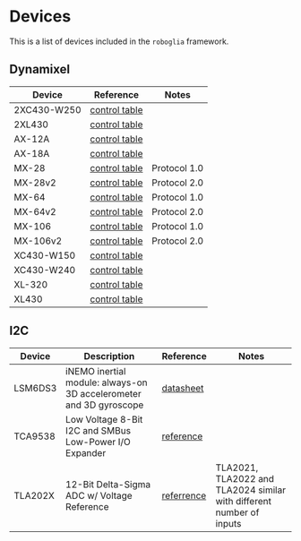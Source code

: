# Devices

This is a list of devices included in the ``roboglia`` framework.

## Dynamixel

Device      | Reference                                                                      | Notes
------------|--------------------------------------------------------------------------------|-------
2XC430-W250 | [control table](https://emanual.robotis.com/docs/en/dxl/x/2xc430-w250/#control-table)
2XL430      | [control table](https://emanual.robotis.com/docs/en/dxl/x/2xl430-w250/#control-table-data-address) |
AX-12A      | [control table](http://emanual.robotis.com/docs/en/dxl/ax/ax-12a/#control-table) |
AX-18A      | [control table](http://emanual.robotis.com/docs/en/dxl/ax/ax-18a/#control-table) |
MX-28       | [control table](https://emanual.robotis.com/docs/en/dxl/mx/mx-28/#control-table) | Protocol 1.0
MX-28v2     | [control table](https://emanual.robotis.com/docs/en/dxl/mx/mx-28-2/#control-table) | Protocol 2.0
MX-64       | [control table](https://emanual.robotis.com/docs/en/dxl/mx/mx-64/#control-table) | Protocol 1.0
MX-64v2     | [control table](https://emanual.robotis.com/docs/en/dxl/mx/mx-64-2/#control-table) | Protocol 2.0
MX-106      | [control table](https://emanual.robotis.com/docs/en/dxl/mx/mx-106/#control-table) | Protocol 1.0
MX-106v2    | [control table](https://emanual.robotis.com/docs/en/dxl/mx/mx-106-2/#control-table) | Protocol 2.0
XC430-W150  | [control table](https://emanual.robotis.com/docs/en/dxl/x/xc430-w150/#control-table)
XC430-W240  | [control table](https://emanual.robotis.com/docs/en/dxl/x/xc430-w240/#control-table)
XL-320      | [control table](http://emanual.robotis.com/docs/en/dxl/x/xl320/#control-table)
XL430       | [control table](https://emanual.robotis.com/docs/en/dxl/x/xl430-w250/#control-table)

## I2C

Device | Description | Reference | Notes
-------|-------------|-----------|-------|
LSM6DS3 | iNEMO inertial module: always-on 3D accelerometer and 3D gyroscope | [datasheet](https://www.st.com/resource/en/datasheet/lsm6ds3.pdf)
TCA9538 | Low Voltage 8-Bit I2C and SMBus Low-Power I/O Expander | [reference](https://www.ti.com/product/TCA9538)
TLA202X | 12-Bit Delta-Sigma ADC w/ Voltage Reference | [referrence](https://www.ti.com/product/TLA2024) | TLA2021, TLA2022 and TLA2024 similar with different number of inputs

